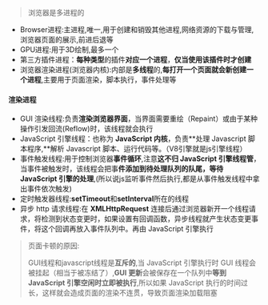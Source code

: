 > 浏览器是多进程的

* Browser进程:主进程,唯一,用于创建和销毁其他进程,网络资源的下载与管理,浏览器页面的展示,前进后退等
* GPU进程:用于3D绘制,最多一个
* 第三方插件进程：**每种类型**的插件**对应一个进程**，**仅当使用该插件时才创建**
* 浏览器渲染进程(浏览器内核):内部是**多线程**的,**每打开一个页面就会新创建一个进程**,主要用于页面渲染，脚本执行，事件处理等

#### 渲染进程

* GUI 渲染线程:负责**渲染浏览器界面**，当界面需要重绘（Repaint）或由于某种操作引发回流(Reflow)时，该线程就会执行
* JavaScript 引擎线程：也称为 **JavaScript 内核**，负责**处理 Javascript 脚本程序,**解析 Javascript 脚本、运行代码等。（V8引擎就是js引擎线程）
* 事件触发线程:用于控制浏览器**事件循环**,注意**这不归 JavaScript 引擎线程管**，当事件被触发时，该线程会把事**件添加到待处理队列的队尾，等待 JavaScript 引擎的处理**,(所以说js监听事件然后执行,都是从事件触发线程中拿出事件依次触发)
* 定时触发器线程:**setTimeout**和**setInterval**所在的线程
* 异步 http 请求线程:在 **XMLHttpRequest** 连接后通过浏览器新开一个线程请求，将检测到状态变更时，如果设置有回调函数，异步线程就产生状态变更事件，将这个回调再放入事件队列中。再由 JavaScript 引擎执行

> 页面卡顿的原因:
>
> GUI线程和javascript线程是**互斥的**,当 JavaScript 引擎执行时 GUI 线程会被挂起（相当于被冻结了）,**GUI 更新**会被保存在一个队列中**等到 JavaScript 引擎空闲时立即被执行**,所以如果 JavaScript 执行的时间过长，这样就会造成页面的渲染不连贯，导致页面渲染加载阻塞

